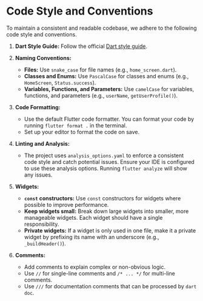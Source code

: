 # Code Style and Conventions

To maintain a consistent and readable codebase, we adhere to the following code style and conventions.

1.  **Dart Style Guide:**
    Follow the official [Dart style guide](https://dart.dev/guides/language/effective-dart/style).

2.  **Naming Conventions:**
    - **Files:** Use `snake_case` for file names (e.g., `home_screen.dart`).
    - **Classes and Enums:** Use `PascalCase` for classes and enums (e.g., `HomeScreen`, `Status.success`).
    - **Variables, Functions, and Parameters:** Use `camelCase` for variables, functions, and parameters (e.g., `userName`, `getUserProfile()`).

3.  **Code Formatting:**
    - Use the default Flutter code formatter. You can format your code by running `flutter format .` in the terminal.
    - Set up your editor to format the code on save.

4.  **Linting and Analysis:**
    - The project uses `analysis_options.yaml` to enforce a consistent code style and catch potential issues. Ensure your IDE is configured to use these analysis options. Running `flutter analyze` will show any issues.

5.  **Widgets:**
    - **`const` constructors:** Use `const` constructors for widgets where possible to improve performance.
    - **Keep widgets small:** Break down large widgets into smaller, more manageable widgets. Each widget should have a single responsibility.
    - **Private widgets:** If a widget is only used in one file, make it a private widget by prefixing its name with an underscore (e.g., `_buildHeader()`).

6.  **Comments:**
    - Add comments to explain complex or non-obvious logic.
    - Use `//` for single-line comments and `/* ... */` for multi-line comments.
    - Use `///` for documentation comments that can be processed by `dart doc`.
